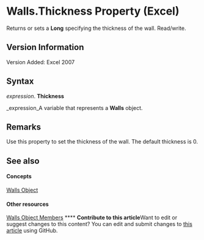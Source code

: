 
# Walls.Thickness Property (Excel)

Returns or sets a  **Long** specifying the thickness of the wall. Read/write.


## Version Information

Version Added: Excel 2007 


## Syntax

 _expression_. **Thickness**

 _expression_A variable that represents a  **Walls** object.


## Remarks

Use this property to set the thickness of the wall. The default thickness is 0.


## See also


#### Concepts


 [Walls Object](9c6f0c5b-dbb8-7d71-44b7-29987e750cd3.md)
#### Other resources


 [Walls Object Members](1361366d-6831-3d5c-8b6e-474b1c9d3119.md)
****   **Contribute to this article**Want to edit or suggest changes to this content? You can edit and submit changes to  [this article](https://github.com/jhershey00/VBA_Excel_Test/OpenXMLCon/articles/b26340d2-e6fc-88cf-47af-b0e0250c492e.md) using GitHub.

